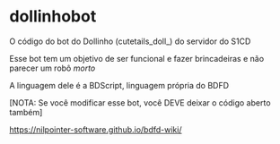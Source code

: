 # dollinhobot
O código do bot do Dollinho (cutetails_doll_) do servidor do S1CD

Esse bot tem um objetivo de ser funcional e fazer brincadeiras e não parecer um robô *morto*

A linguagem dele é a BDScript, linguagem própria do BDFD

[NOTA: Se você modificar esse bot, você DEVE deixar o código aberto também]

https://nilpointer-software.github.io/bdfd-wiki/
